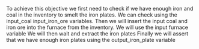 To achieve this objective we first need to check if we have enough iron and coal in the inventory to smelt the iron plates. We can check using the input_coal input_iron_ore variables. 
Then we will insert the input coal and iron ore into the furnace from the inventory. We will use the input furnace variable 
We will then wait and extract the iron plates
Finally we will assert that we have enough iron plates using the output_iron_plate variable 